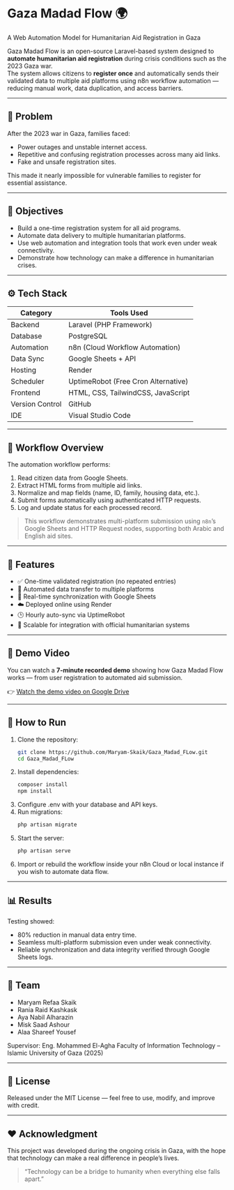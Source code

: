 # Gaza Madad Flow 🌍

A Web Automation Model for Humanitarian Aid Registration in Gaza

Gaza Madad Flow is an open-source Laravel-based system designed to **automate humanitarian aid registration** during crisis conditions such as the 2023 Gaza war.  
The system allows citizens to **register once** and automatically sends their validated data to multiple aid platforms using n8n workflow automation — reducing manual work, data duplication, and access barriers.

---

## 🚨 Problem

After the 2023 war in Gaza, families faced:
- Power outages and unstable internet access.
- Repetitive and confusing registration processes across many aid links.
- Fake and unsafe registration sites.

This made it nearly impossible for vulnerable families to register for essential assistance.

---

## 🎯 Objectives

- Build a one-time registration system for all aid programs.
- Automate data delivery to multiple humanitarian platforms.
- Use web automation and integration tools that work even under weak connectivity.
- Demonstrate how technology can make a difference in humanitarian crises.

---

## ⚙️ Tech Stack

| Category | Tools Used |
|-----------|------------|
| Backend | Laravel (PHP Framework) |
| Database | PostgreSQL |
| Automation | n8n (Cloud Workflow Automation) |
| Data Sync | Google Sheets + API |
| Hosting | Render |
| Scheduler | UptimeRobot (Free Cron Alternative) |
| Frontend | HTML, CSS, TailwindCSS, JavaScript |
| Version Control | GitHub |
| IDE | Visual Studio Code |

---

## 🧩 Workflow Overview

The automation workflow performs:

1. Read citizen data from Google Sheets.
2. Extract HTML forms from multiple aid links.
3. Normalize and map fields (name, ID, family, housing data, etc.).
4. Submit forms automatically using authenticated HTTP requests.
5. Log and update status for each processed record.

> This workflow demonstrates multi-platform submission using `n8n`’s Google Sheets and HTTP Request nodes, supporting both Arabic and English aid sites.

---

## 🧪 Features

- ✅ One-time validated registration (no repeated entries)
- 🔄 Automated data transfer to multiple platforms
- 💾 Real-time synchronization with Google Sheets
- ☁️ Deployed online using Render
- 🕒 Hourly auto-sync via UptimeRobot
- 🧱 Scalable for integration with official humanitarian systems

---

## 🎥 Demo Video

You can watch a **7-minute recorded demo** showing how Gaza Madad Flow works — from user registration to automated aid submission.

👉 [Watch the demo video on Google Drive](https://drive.google.com/file/d/1ZreM2pKKVkd-3sbBusxV4m_aCDzeRyRs/view)

---

## 🚀 How to Run

1. Clone the repository:
   ```bash
   git clone https://github.com/Maryam-Skaik/Gaza_Madad_FLow.git
   cd Gaza_Madad_FLow
2. Install dependencies:
    ```bash
    composer install
    npm install
3. Configure .env with your database and API keys.
4. Run migrations:
    ```bash
    php artisan migrate
5. Start the server:
    ```bash
    php artisan serve
6. Import or rebuild the workflow inside your n8n Cloud or local instance if you wish to automate data flow.

---

## 📊 Results

Testing showed:

- 80% reduction in manual data entry time.
- Seamless multi-platform submission even under weak connectivity.
- Reliable synchronization and data integrity verified through Google Sheets logs.

---

## 🤝 Team

- Maryam Refaa Skaik
- Rania Raid Kashkask
- Aya Nabil Alharazin
- Misk Saad Ashour
- Alaa Shareef Yousef

Supervisor: Eng. Mohammed El-Agha
Faculty of Information Technology – Islamic University of Gaza (2025)

---

## 📜 License

Released under the MIT License — feel free to use, modify, and improve with credit.

---

## ❤️ Acknowledgment

This project was developed during the ongoing crisis in Gaza, with the hope that technology can make a real difference in people’s lives.

> “Technology can be a bridge to humanity when everything else falls apart.”
